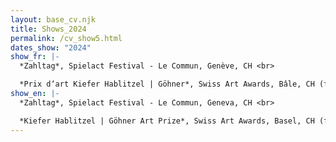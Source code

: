 ```yaml
---
layout: base_cv.njk
title: Shows_2024
permalink: /cv_show5.html
dates_show: "2024"
show_fr: |-
  *Zahltag*, Spielact Festival - Le Commun, Genève, CH <br>

  *Prix d‘art Kiefer Hablitzel | Göhner*, Swiss Art Awards, Bâle, CH (finaliste)
show_en: |-
  *Zahltag*, Spielact Festival - Le Commun, Geneva, CH <br>

  *Kiefer Hablitzel | Göhner Art Prize*, Swiss Art Awards, Basel, CH (finalist)
---
```

